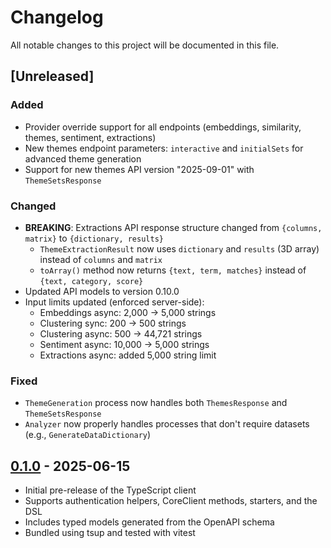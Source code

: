 # Changelog

All notable changes to this project will be documented in this file.

## [Unreleased]

### Added

- Provider override support for all endpoints (embeddings, similarity, themes, sentiment,
  extractions)
- New themes endpoint parameters: `interactive` and `initialSets` for advanced theme generation
- Support for new themes API version "2025-09-01" with `ThemeSetsResponse`

### Changed

- **BREAKING**: Extractions API response structure changed from `{columns, matrix}` to
  `{dictionary, results}`
    - `ThemeExtractionResult` now uses `dictionary` and `results` (3D array) instead of `columns`
      and `matrix`
    - `toArray()` method now returns `{text, term, matches}` instead of `{text, category, score}`
- Updated API models to version 0.10.0
- Input limits updated (enforced server-side):
    - Embeddings async: 2,000 → 5,000 strings
    - Clustering sync: 200 → 500 strings
    - Clustering async: 500 → 44,721 strings
    - Sentiment async: 10,000 → 5,000 strings
    - Extractions async: added 5,000 string limit

### Fixed

- `ThemeGeneration` process now handles both `ThemesResponse` and `ThemeSetsResponse`
- `Analyzer` now properly handles processes that don't require datasets (e.g.,
  `GenerateDataDictionary`)

## [0.1.0] - 2025-06-15

- Initial pre-release of the TypeScript client
- Supports authentication helpers, CoreClient methods, starters, and the DSL
- Includes typed models generated from the OpenAPI schema
- Bundled using tsup and tested with vitest

[0.1.0]: https://github.com/rwai/pulse-ts/releases/tag/v0.1.0
